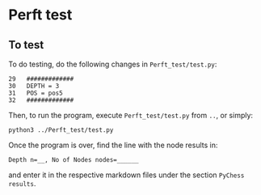 # Perft test
## To test
To do testing, do the following changes in `Perft_test/test.py`:

```
29   #############
30   DEPTH = 3
31   POS = pos5
32   #############
```
Then, to run the program, execute `Perft_test/test.py` from `..`, or simply:
```
python3 ../Perft_test/test.py
```
Once the program is over, find the line with the node results in:
```
Depth n=__, No of Nodes nodes=______
```
and enter it in the respective markdown files under the section `PyChess results`.

